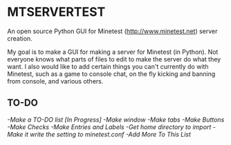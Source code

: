 # MTSERVERTEST
An open source Python GUI for Minetest (http://www.minetest.net) server creation.

My goal is to make a GUI for making a server for Minetest (in Python). Not everyone knows what parts of files to edit to make the server do what they want. I also would like to add certain things you can't currently do with Minetest, such as a game to console chat, on the fly kicking and banning from console, and various others.

## TO-DO
*-Make a TO-DO list [In Progress]*
*-Make window*
*-Make tabs*
*-Make Buttons*
*-Make Checks*
*-Make Entries and Labels*
*-Get home directory to import*
*-Make it write the setting to minetest.conf*
*-Add More To This List*
